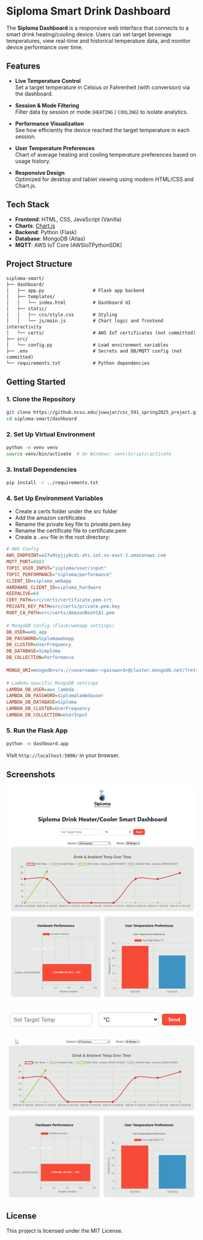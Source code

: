 # Siploma Smart Drink Dashboard

The **Siploma Dashboard** is a responsive web interface that connects to a smart drink heating/cooling device. Users can set target beverage temperatures, view real-time and historical temperature data, and monitor device performance over time.

## Features

- **Live Temperature Control**  
  Set a target temperature in Celsius or Fahrenheit (with conversion) via the dashboard.

- **Session & Mode Filtering**  
  Filter data by session or mode (`HEATING` / `COOLING`) to isolate analytics.

- **Performance Visualization**  
  See how efficiently the device reached the target temperature in each session.

- **User Temperature Preferences**  
  Chart of average heating and cooling temperature preferences based on usage history.

- **Responsive Design**  
  Optimized for desktop and tablet viewing using modern HTML/CSS and Chart.js.

## Tech Stack

- **Frontend**: HTML, CSS, JavaScript (Vanilla)
- **Charts**: [Chart.js](https://www.chartjs.org/)
- **Backend**: Python (Flask)
- **Database**: MongoDB (Atlas)
- **MQTT**: AWS IoT Core (AWSIoTPythonSDK)

## Project Structure

```
siploma-smart/
├── dashboard/
│   ├── app.py                  # Flask app backend
│   ├── templates/
│   │   └── index.html          # Dashboard UI
│   ├── static/
│   │   ├── css/style.css       # Styling
│   │   └── js/main.js          # Chart logic and frontend interactivity
│   └── certs/                  # AWS IoT certificates (not committed)
├── src/
│   └── config.py               # Load environment variables
├── .env                        # Secrets and DB/MQTT config (not committed)
└── requirements.txt            # Python dependencies
```

## Getting Started

### 1. Clone the Repository

```bash
git clone https://github.ncsu.edu/juwujar/csc_591_spring2025_project.git
cd siploma-smart/dashboard
```

### 2. Set Up Virtual Environment

```bash
python -m venv venv
source venv/bin/activate  # On Windows: venv\Scripts\activate
```

### 3. Install Dependencies

```bash
pip install -r ../requirements.txt
```

### 4. Set Up Environment Variables
- Create a certs folder under the src folder
- Add the amazon certificates
- Rename the private key file to private.pem.key
- Rename the certificate file to certificate.pem
- Create a `.env` file in the root directory:

```ini
# AWS Config
AWS_ENDPOINT=a27w9tpjjy8cdi-ats.iot.us-east-1.amazonaws.com
MQTT_PORT=8883
TOPIC_USER_INPUT="siploma/user/input"
TOPIC_PERFORMANCE="siploma/performance"
CLIENT_ID=siploma_webapp
HARDWARE_CLIENT_ID=siploma_hardware
KEEPALIVE=60
CERT_PATH=src/certs/certificate.pem.crt
PRIVATE_KEY_PATH=src/certs/private.pem.key
ROOT_CA_PATH=src/certs/AmazonRootCA1.pem

# MongoDB Config (Flask/webapp settings)
DB_USER=web_app
DB_PASSWORD=Siplomawebapp
DB_CLUSTER=UserFrequency
DB_DATABASE=Simploma
DB_COLLECTION=Performance

MONGO_URI=mongodb+srv://<username>:<password>@cluster.mongodb.net/?retryWrites=true&w=majority # example

# Lambda-specific MongoDB settings
LAMBDA_DB_USER=aws_lambda
LAMBDA_DB_PASSWORD=Siplomalambdauser
LAMBDA_DB_DATABASE=Siploma
LAMBDA_DB_CLUSTER=UserFrequency
LAMBDA_DB_COLLECTION=UserInput
```

### 5. Run the Flask App

```bash
python -m dashboard.app
```

Visit `http://localhost:5000/` in your browser.

## Screenshots

![Siploma Smart Drink Dashboard](static/images/dashboard.jpg)

![User Input](static/images/user_input.jpg)

![Filters and Charts](static/images/filters_and_charts.jpg)

## License

This project is licensed under the MIT License.

